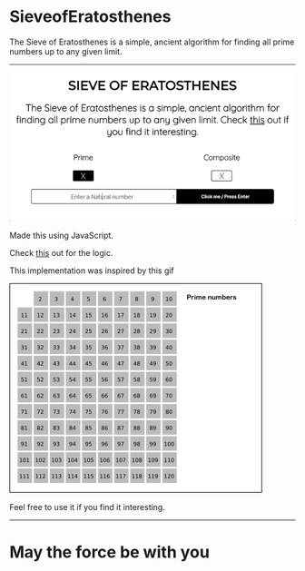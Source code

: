 # SieveofEratosthenes
The Sieve of Eratosthenes is a simple, ancient algorithm for finding all prime numbers up to any given limit.

![](images/action.gif)

Made this using JavaScript.

Check [this](https://medium.com/i-math/prime-numbers-the-sieve-of-eratosthenes-ee22c119b6de) out for the logic.

This implementation was inspired by this gif

![](images/Sieve_of_Eratosthenes_animation.gif)

Feel free to use it if you find it interesting.

------
# May the force be with you
